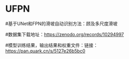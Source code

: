 # UFPN
#基于UNet和FPN的滑坡自动识别方法：顾及多尺度滑坡

#数据集下载地址：https://zenodo.org/records/10294997  

#模型训练结果，输出结果和权重文件：链接：https://pan.quark.cn/s/5127e26b5bc0
